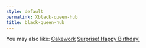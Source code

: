 ```yaml
---
style: default
permalink: Xblack-queen-hub
title: black-queen-hub
---
```

You may also like:
[Cakework](http://scp-wiki.net/cakework)
[Surprise! Happy Birthday!](http://scp-wiki.net/surprise-happy-birthday)